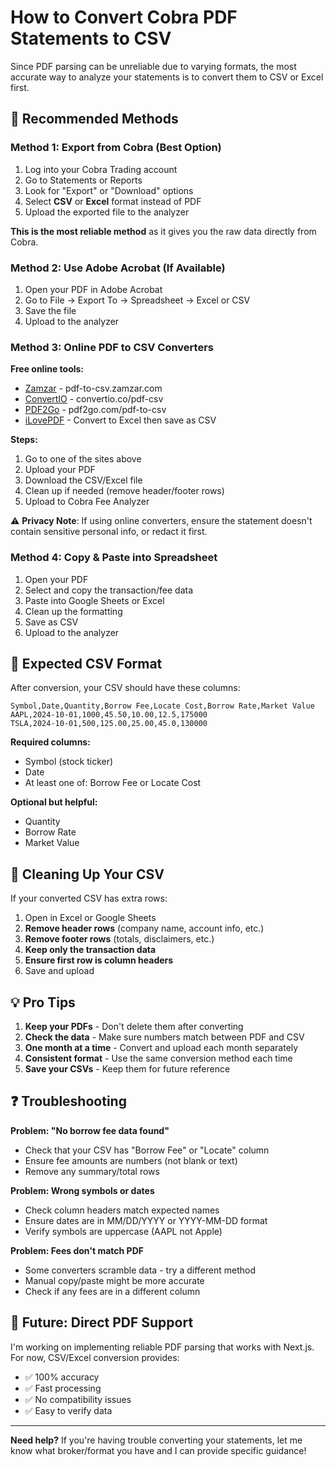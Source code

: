 # How to Convert Cobra PDF Statements to CSV

Since PDF parsing can be unreliable due to varying formats, the most accurate way to analyze your statements is to convert them to CSV or Excel first.

## 🎯 Recommended Methods

### Method 1: Export from Cobra (Best Option)

1. Log into your Cobra Trading account
2. Go to Statements or Reports
3. Look for "Export" or "Download" options
4. Select **CSV** or **Excel** format instead of PDF
5. Upload the exported file to the analyzer

**This is the most reliable method** as it gives you the raw data directly from Cobra.

### Method 2: Use Adobe Acrobat (If Available)

1. Open your PDF in Adobe Acrobat
2. Go to File → Export To → Spreadsheet → Excel or CSV
3. Save the file
4. Upload to the analyzer

### Method 3: Online PDF to CSV Converters

**Free online tools:**
- [Zamzar](https://www.zamzar.com/convert/pdf-to-csv/) - pdf-to-csv.zamzar.com
- [ConvertIO](https://convertio.co/pdf-csv/) - convertio.co/pdf-csv
- [PDF2Go](https://www.pdf2go.com/pdf-to-csv) - pdf2go.com/pdf-to-csv
- [iLovePDF](https://www.ilovepdf.com/pdf_to_excel) - Convert to Excel then save as CSV

**Steps:**
1. Go to one of the sites above
2. Upload your PDF
3. Download the CSV/Excel file
4. Clean up if needed (remove header/footer rows)
5. Upload to Cobra Fee Analyzer

⚠️ **Privacy Note**: If using online converters, ensure the statement doesn't contain sensitive personal info, or redact it first.

### Method 4: Copy & Paste into Spreadsheet

1. Open your PDF
2. Select and copy the transaction/fee data
3. Paste into Google Sheets or Excel
4. Clean up the formatting
5. Save as CSV
6. Upload to the analyzer

## 📝 Expected CSV Format

After conversion, your CSV should have these columns:

```csv
Symbol,Date,Quantity,Borrow Fee,Locate Cost,Borrow Rate,Market Value
AAPL,2024-10-01,1000,45.50,10.00,12.5,175000
TSLA,2024-10-01,500,125.00,25.00,45.0,130000
```

**Required columns:**
- Symbol (stock ticker)
- Date
- At least one of: Borrow Fee or Locate Cost

**Optional but helpful:**
- Quantity
- Borrow Rate
- Market Value

## 🔧 Cleaning Up Your CSV

If your converted CSV has extra rows:

1. Open in Excel or Google Sheets
2. **Remove header rows** (company name, account info, etc.)
3. **Remove footer rows** (totals, disclaimers, etc.)
4. **Keep only the transaction data**
5. **Ensure first row is column headers**
6. Save and upload

## 💡 Pro Tips

1. **Keep your PDFs** - Don't delete them after converting
2. **Check the data** - Make sure numbers match between PDF and CSV
3. **One month at a time** - Convert and upload each month separately
4. **Consistent format** - Use the same conversion method each time
5. **Save your CSVs** - Keep them for future reference

## ❓ Troubleshooting

**Problem: "No borrow fee data found"**
- Check that your CSV has "Borrow Fee" or "Locate" column
- Ensure fee amounts are numbers (not blank or text)
- Remove any summary/total rows

**Problem: Wrong symbols or dates**
- Check column headers match expected names
- Ensure dates are in MM/DD/YYYY or YYYY-MM-DD format
- Verify symbols are uppercase (AAPL not Apple)

**Problem: Fees don't match PDF**
- Some converters scramble data - try a different method
- Manual copy/paste might be more accurate
- Check if any fees are in a different column

## 🚀 Future: Direct PDF Support

I'm working on implementing reliable PDF parsing that works with Next.js. For now, CSV/Excel conversion provides:
- ✅ 100% accuracy
- ✅ Fast processing  
- ✅ No compatibility issues
- ✅ Easy to verify data

---

**Need help?** If you're having trouble converting your statements, let me know what broker/format you have and I can provide specific guidance!

